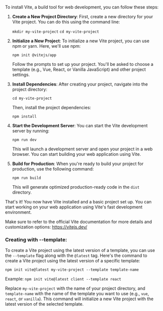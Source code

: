 To install Vite, a build tool for web development, you can follow these steps:

1. **Create a New Project Directory**: First, create a new directory for your Vite project. You can do this using the command line:

   `mkdir my-vite-project`
   `cd my-vite-project`

2. **Initialize a New Project**: To initialize a new Vite project, you can use npm or yarn. Here, we'll use npm:

   `npm init @vitejs/app`


   Follow the prompts to set up your project. You'll be asked to choose a template (e.g., Vue, React, or Vanilla JavaScript) and other project settings.

3. **Install Dependencies**: After creating your project, navigate into the project directory:

   `cd my-vite-project`

   Then, install the project dependencies:

   `npm install`


4. **Start the Development Server**: You can start the Vite development server by running:

   `npm run dev`

   This will launch a development server and open your project in a web browser. You can start building your web application using Vite.

5. **Build for Production**: When you're ready to build your project for production, use the following command:

   `npm run build`

   This will generate optimized production-ready code in the `dist` directory.

That's it! You now have Vite installed and a basic project set up. You can start working on your web application using Vite's fast development environment.

Make sure to refer to the official Vite documentation for more details and customization options: https://vitejs.dev/


### Creating with --template:

To create a Vite project using the latest version of a template, you can use the `--template` flag along with the `@latest` tag. Here's the command to create a Vite project using the latest version of a specific template:

`npm init vite@latest my-vite-project --template template-name`

Example:
`npm init vite@latest client --template react`

Replace `my-vite-project` with the name of your project directory, and `template-name` with the name of the template you want to use (e.g., `vue`, `react`, or `vanilla`). This command will initialize a new Vite project with the latest version of the selected template.